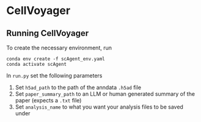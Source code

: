 # CellVoyager
## Running CellVoyager
To create the necessary environment, run
```
conda env create -f scAgent_env.yaml
conda activate scAgent
```
In `run.py` set the following parameters
1. Set `h5ad_path` to the path of the anndata `.h5ad` file
2. Set `paper_summary_path` to an LLM or human generated summary of the paper (expects a `.txt` file)
3. Set `analysis_name` to what you want your analysis files to be saved under
